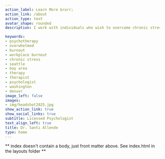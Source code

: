 ```yaml
---
action_label: Learn More &rarr;
action_link: /about
action_type: text
avatar_shape: rounded
description: I work with individuals who wish to overcome chronic stress and explore issues of purpose, meaning, and loss in important areas of their lives. My goal is to help clients feel more integrated and better prepared to meet their unique challenges.

keywords:
- psychotherapy
- overwhelmed
- burnout
- workplace burnout
- chronic stress
- seattle
- bay area
- therapy
- therapist
- psychologist
- washington
- denver
image_left: false
images: 
- img/headshot2025.jpg
show_action_link: true
show_social_links: true
subtitle: Licensed Psychologist
text_align_left: true
title: Dr. Santi Allende
type: home
---
```


** index doesn't contain a body, just front matter above.
See index.html in the layouts folder **